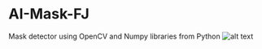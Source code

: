 # AI-Mask-FJ
Mask detector using OpenCV and Numpy libraries from Python
![alt text](http://url/to/test1.png)
